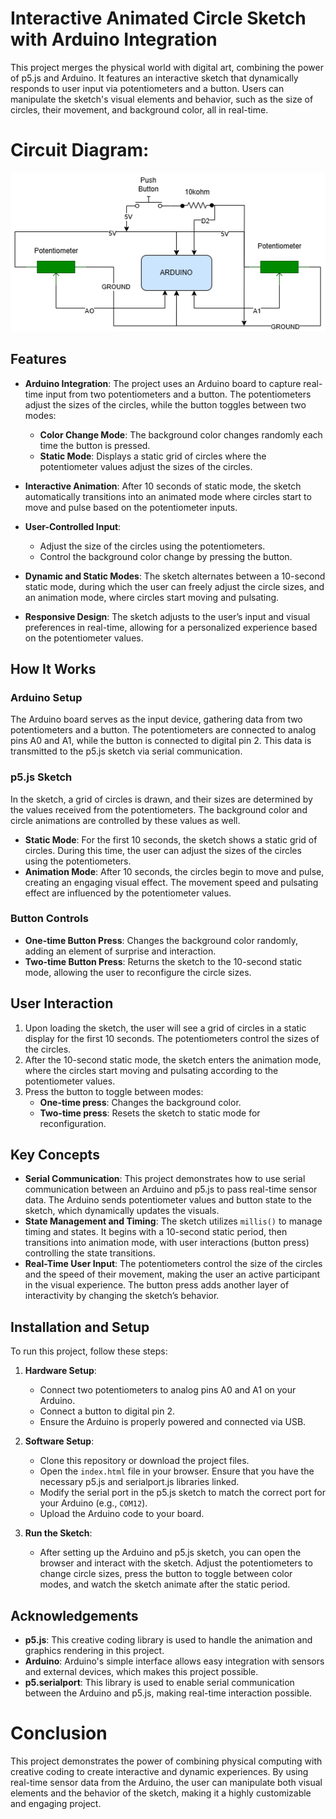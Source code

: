 # Interactive Animated Circle Sketch with Arduino Integration

This project merges the physical world with digital art, combining the power of p5.js and Arduino. It features an interactive sketch that dynamically responds to user input via potentiometers and a button. Users can manipulate the sketch's visual elements and behavior, such as the size of circles, their movement, and background color, all in real-time.

# Circuit Diagram:

  ![Circuit Diagram](circuitdiagram.png)

## Features

- **Arduino Integration**: The project uses an Arduino board to capture real-time input from two potentiometers and a button. The potentiometers adjust the sizes of the circles, while the button toggles between two modes:
  - **Color Change Mode**: The background color changes randomly each time the button is pressed.
  - **Static Mode**: Displays a static grid of circles where the potentiometer values adjust the sizes of the circles.
  
- **Interactive Animation**: After 10 seconds of static mode, the sketch automatically transitions into an animated mode where circles start to move and pulse based on the potentiometer inputs.

- **User-Controlled Input**: 
  - Adjust the size of the circles using the potentiometers.
  - Control the background color change by pressing the button.

- **Dynamic and Static Modes**: The sketch alternates between a 10-second static mode, during which the user can freely adjust the circle sizes, and an animation mode, where circles start moving and pulsating.

- **Responsive Design**: The sketch adjusts to the user’s input and visual preferences in real-time, allowing for a personalized experience based on the potentiometer values.

## How It Works

### Arduino Setup

The Arduino board serves as the input device, gathering data from two potentiometers and a button. The potentiometers are connected to analog pins A0 and A1, while the button is connected to digital pin 2. This data is transmitted to the p5.js sketch via serial communication.

### p5.js Sketch

In the sketch, a grid of circles is drawn, and their sizes are determined by the values received from the potentiometers. The background color and circle animations are controlled by these values as well.

- **Static Mode**: For the first 10 seconds, the sketch shows a static grid of circles. During this time, the user can adjust the sizes of the circles using the potentiometers.
- **Animation Mode**: After 10 seconds, the circles begin to move and pulse, creating an engaging visual effect. The movement speed and pulsating effect are influenced by the potentiometer values.

### Button Controls

- **One-time Button Press**: Changes the background color randomly, adding an element of surprise and interaction.
- **Two-time Button Press**: Returns the sketch to the 10-second static mode, allowing the user to reconfigure the circle sizes.

## User Interaction

1. Upon loading the sketch, the user will see a grid of circles in a static display for the first 10 seconds. The potentiometers control the sizes of the circles.
2. After the 10-second static mode, the sketch enters the animation mode, where the circles start moving and pulsating according to the potentiometer values.
3. Press the button to toggle between modes:
   - **One-time press**: Changes the background color.
   - **Two-time press**: Resets the sketch to static mode for reconfiguration.

## Key Concepts

- **Serial Communication**: This project demonstrates how to use serial communication between an Arduino and p5.js to pass real-time sensor data. The Arduino sends potentiometer values and button state to the sketch, which dynamically updates the visuals.
- **State Management and Timing**: The sketch utilizes `millis()` to manage timing and states. It begins with a 10-second static period, then transitions into animation mode, with user interactions (button press) controlling the state transitions.
- **Real-Time User Input**: The potentiometers control the size of the circles and the speed of their movement, making the user an active participant in the visual experience. The button press adds another layer of interactivity by changing the sketch’s behavior.

## Installation and Setup

To run this project, follow these steps:

1. **Hardware Setup**:
   - Connect two potentiometers to analog pins A0 and A1 on your Arduino.
   - Connect a button to digital pin 2.
   - Ensure the Arduino is properly powered and connected via USB.

2. **Software Setup**:
   - Clone this repository or download the project files.
   - Open the `index.html` file in your browser. Ensure that you have the necessary p5.js and serialport.js libraries linked.
   - Modify the serial port in the p5.js sketch to match the correct port for your Arduino (e.g., `COM12`).
   - Upload the Arduino code to your board.

3. **Run the Sketch**:
   - After setting up the Arduino and p5.js sketch, you can open the browser and interact with the sketch. Adjust the potentiometers to change circle sizes, press the button to toggle between color modes, and watch the sketch animate after the static period.


## Acknowledgements

- **p5.js**: This creative coding library is used to handle the animation and graphics rendering in this project.
- **Arduino**: Arduino's simple interface allows easy integration with sensors and external devices, which makes this project possible.
- **p5.serialport**: This library is used to enable serial communication between the Arduino and p5.js, making real-time interaction possible.

# Conclusion
This project demonstrates the power of combining physical computing with creative coding to create interactive and dynamic experiences. By using real-time sensor data from the Arduino, the user can manipulate both visual elements and the behavior of the sketch, making it a highly customizable and engaging project.
